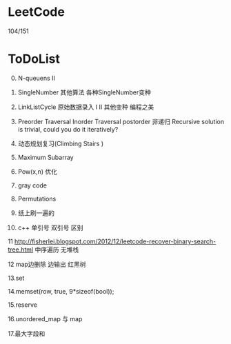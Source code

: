 LeetCode 
====================
104/151


ToDoList
====================
0. N-queuens II

1. SingleNumber 其他算法   各种SingleNumber变种

2. LinkListCycle 原始数据录入   I II 其他变种    编程之美

3. Preorder Traversal  Inorder Traversal  postorder 非递归  Recursive solution is trivial, could you do it iteratively?

4. 动态规划复习(Climbing Stairs )

5. Maximum Subarray

6. Pow(x,n)  优化

7. gray code

8. Permutations 

9. 纸上刷一遍的

10. c++ 单引号 双引号 区别

11 http://fisherlei.blogspot.com/2012/12/leetcode-recover-binary-search-tree.html   中序遍历 无堆栈

12 map边删除 边输出     红黑树

13.set

14.memset(row, true, 9*sizeof(bool));

15.reserve

16.unordered_map  与 map

17.最大字段和